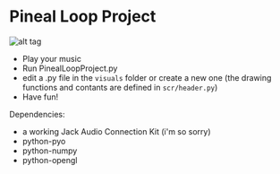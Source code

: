 Pineal Loop Project
===================

![alt tag](https://raw.githubusercontent.com/edne/PinealLoopProject/master/icon.png)

* Play your music
* Run PinealLoopProject.py
* edit a .py file in the `visuals` folder or create a new one
(the drawing functions and contants are defined in `scr/header.py`)
* Have fun!


Dependencies:
* a working Jack Audio Connection Kit (i'm so sorry)
* python-pyo
* python-numpy
* python-opengl
